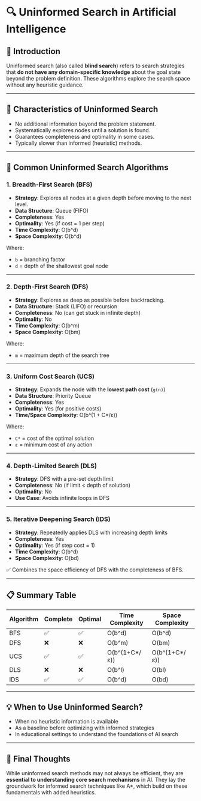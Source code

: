

# 🔍 Uninformed Search in Artificial Intelligence

## 📌 Introduction

Uninformed search (also called **blind search**) refers to search strategies that **do not have any domain-specific knowledge** about the goal state beyond the problem definition. These algorithms explore the search space without any heuristic guidance.

---

## 🎯 Characteristics of Uninformed Search

* No additional information beyond the problem statement.
* Systematically explores nodes until a solution is found.
* Guarantees completeness and optimality in some cases.
* Typically slower than informed (heuristic) methods.

---

## 🧭 Common Uninformed Search Algorithms

### 1. **Breadth-First Search (BFS)**

* **Strategy**: Explores all nodes at a given depth before moving to the next level.
* **Data Structure**: Queue (FIFO)
* **Completeness**: Yes
* **Optimality**: Yes (if cost = 1 per step)
* **Time Complexity**: O(b^d)
* **Space Complexity**: O(b^d)

Where:

* `b` = branching factor
* `d` = depth of the shallowest goal node

---

### 2. **Depth-First Search (DFS)**

* **Strategy**: Explores as deep as possible before backtracking.
* **Data Structure**: Stack (LIFO) or recursion
* **Completeness**: No (can get stuck in infinite depth)
* **Optimality**: No
* **Time Complexity**: O(b^m)
* **Space Complexity**: O(bm)

Where:

* `m` = maximum depth of the search tree

---

### 3. **Uniform Cost Search (UCS)**

* **Strategy**: Expands the node with the **lowest path cost** (`g(n)`)
* **Data Structure**: Priority Queue
* **Completeness**: Yes
* **Optimality**: Yes (for positive costs)
* **Time/Space Complexity**: O(b^(1 + C\*/ε))

Where:

* `C*` = cost of the optimal solution
* `ε` = minimum cost of any action

---

### 4. **Depth-Limited Search (DLS)**

* **Strategy**: DFS with a pre-set depth limit
* **Completeness**: No (if limit < depth of solution)
* **Optimality**: No
* **Use Case**: Avoids infinite loops in DFS

---

### 5. **Iterative Deepening Search (IDS)**

* **Strategy**: Repeatedly applies DLS with increasing depth limits
* **Completeness**: Yes
* **Optimality**: Yes (if step cost = 1)
* **Time Complexity**: O(b^d)
* **Space Complexity**: O(bd)

✅ Combines the space efficiency of DFS with the completeness of BFS.

---

## 📋 Summary Table

| Algorithm | Complete | Optimal | Time Complexity | Space Complexity |
| --------- | -------- | ------- | --------------- | ---------------- |
| BFS       | ✅        | ✅       | O(b^d)          | O(b^d)           |
| DFS       | ❌        | ❌       | O(b^m)          | O(bm)            |
| UCS       | ✅        | ✅       | O(b^(1+C\*/ε))  | O(b^(1+C\*/ε))   |
| DLS       | ❌        | ❌       | O(b^l)          | O(bl)            |
| IDS       | ✅        | ✅       | O(b^d)          | O(bd)            |

---

## 💡 When to Use Uninformed Search?

* When no heuristic information is available
* As a baseline before optimizing with informed strategies
* In educational settings to understand the foundations of AI search

---

## 🧠 Final Thoughts

While uninformed search methods may not always be efficient, they are **essential to understanding core search mechanisms** in AI. They lay the groundwork for informed search techniques like A\*, which build on these fundamentals with added heuristics.

